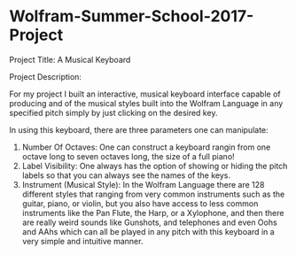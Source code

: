 # Wolfram-Summer-School-2017-Project

Project Title: 
A Musical Keyboard

Project Description: 

For my project I built an interactive, musical keyboard interface capable of producing and of the musical styles built into the Wolfram Language in any specified pitch simply by just clicking on the desired key.

In using this keyboard, there are three parameters one can manipulate:

1. Number Of Octaves: One can construct a keyboard rangin from one octave long to seven octaves long, the size of a full piano!
2. Label Visibility: One always has the option of showing or hiding the pitch labels so that you can always see the names of the keys.
3. Instrument (Musical Style): In the Wolfram Language there are 128 different styles that ranging from very common instruments such as the guitar, piano, or violin, but you also have access to less common instruments like the Pan Flute, the Harp, or a Xylophone, and then there are really weird sounds like Gunshots, and telephones and even Oohs and AAhs which can all be played in any pitch with this keyboard in a very simple and intuitive manner.
